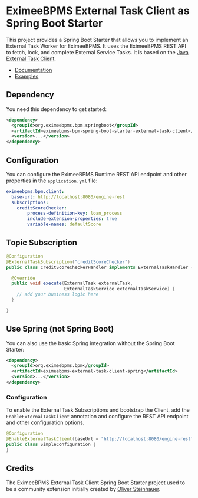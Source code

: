 # EximeeBPMS External Task Client as Spring Boot Starter

This project provides a Spring Boot Starter that allows you to implement an External Task Worker for EximeeBPMS. It uses the EximeeBPMS REST API to fetch, lock, and complete External Service Tasks. It is based on the [Java External Task Client](../../clients/java).

* [Documentation](https://docs.eximeebpms.org/manual/latest/user-guide/ext-client/spring-boot-starter/)
* [Examples](https://github.com/camunda/camunda-bpm-examples/tree/master/spring-boot-starter/external-task-client)

## Dependency

You need this dependency to get started:

```xml
<dependency>
  <groupId>org.eximeebpms.bpm.springboot</groupId>
  <artifactId>eximeebpms-bpm-spring-boot-starter-external-task-client</artifactId>
  <version>...</version>
</dependency>
```

## Configuration

You can configure the EximeeBPMS Runtime REST API endpoint and other properties in the `application.yml` file:

```yaml
eximeebpms.bpm.client:
  base-url: http://localhost:8080/engine-rest
  subscriptions:
    creditScoreChecker:
        process-definition-key: loan_process
        include-extension-properties: true
        variable-names: defaultScore
```

## Topic Subscription

```java
@Configuration
@ExternalTaskSubscription("creditScoreChecker")
public class CreditScoreCheckerHandler implements ExternalTaskHandler {

  @Override
  public void execute(ExternalTask externalTask, 
                      ExternalTaskService externalTaskService) {
    // add your business logic here
  }

}
```

## Use Spring (not Spring Boot)

You can also use the basic Spring integration without the Spring Boot Starter:

```xml
<dependency>
  <groupId>org.eximeebpms.bpm</groupId>
  <artifactId>eximeebpms-external-task-client-spring</artifactId>
  <version>...</version>
</dependency>
```

### Configuration

To enable the External Task Subscriptions and bootstrap the Client, add the `EnableExternalTaskClient` annotation and configure the REST API endpoint and other configuration options.

```java
@Configuration
@EnableExternalTaskClient(baseUrl = "http://localhost:8080/engine-rest")
public class SimpleConfiguration {
}
```

## Credits

The EximeeBPMS External Task Client Spring Boot Starter project used to be a community extension initially created by [Oliver Steinhauer](https://github.com/osteinhauer).
